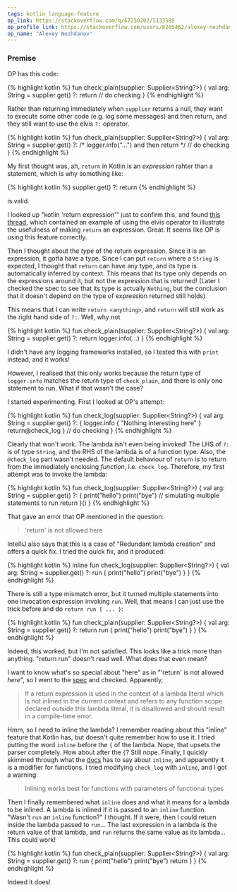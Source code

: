 ```yaml
---
tags: kotlin language-feature
op_link: https://stackoverflow.com/q/67250202/5133585
op_profile_link: https://stackoverflow.com/users/8205462/alexey-nezhdanov
op_name: "Alexey Nezhdanov"
---
```


### Premise

OP has this code:

{% highlight kotlin %}
fun check_plain(supplier: Supplier<String?>) {
    val arg: String = supplier.get() ?: return
    // do checking
}
{% endhighlight %}

Rather than returning immediately when `supplier` returns a null, they want to execute some other code (e.g. log some messages) and then return, and they still want to use the elvis `?:` operator.

{% highlight kotlin %}
fun check_plain(supplier: Supplier<String?>) {
    val arg: String = supplier.get() ?: /* logger.info("...") and then return */
    // do checking
}
{% endhighlight %}

My first thought was, ah, `return` in Kotlin is an _expression_ rahter than a statement, which is why something like:

{% highlight kotlin %}
supplier.get() ?: return
{% endhighlight %}

is valid.

I looked up "kotlin 'return expression'" just to confirm this, and found [this thread](https://discuss.kotlinlang.org/t/why-return-and-throw-is-expression-and-not-statement/10891), which contained an example of using the elvis operator to illustrate the usefulness of making `return` an expression. Great. It seems like OP is using this feature correctly.

Then I thought about the _type_ of the return expression. Since it is an expression, it gotta have a type. Since I can put `return` where a `String` is expected, I thought that `return` can have any type, and its type is automatically inferred by context. This means that its type only depends on the expressions around it, but not the expression that is returned! (Later I checked the spec to see that its type is actually `Nothing`, but the conclusion that it doesn't depend on the type of expression returned still holds)

This means that I can write `return <anything>`, and `return` will still work as the right hand side of `?:`. Well, why not

{% highlight kotlin %}
fun check_plain(supplier: Supplier<String?>) {
    val arg: String = supplier.get() ?: return logger.info(...)
}
{% endhighlight %}

I didn't have any logging frameworks installed, so I tested this with `print` instead, and it works!

However, I realised that this only works because the return type of `logger.info` matches the return type of `check_plain`, and there is only one statement to run. What if that wasn't the case?

I started experimenting. First I looked at OP's attempt:

{% highlight kotlin %}
fun check_log(supplier: Supplier<String?>) {
    val arg: String = supplier.get() ?: {
        logger.info { "Nothing interesting here" }
        return@check_log
    }
    // do checking
}
{% endhighlight %}

Clearly that won't work. The lambda isn't even being invoked! The LHS of `?:` is of type `String`, and the RHS of the lambda is of a function type. Also, the `@check_log` part wasn't needed. The default behaviour of `return` is to return from the immediately enclosing _function_, i.e. `check_log`. Therefore, my first attempt was to invoke the lambda:

{% highlight kotlin %}
fun check_log(supplier: Supplier<String?>) {
    val arg: String = supplier.get() ?: {
        print("hello")
        print("bye") // simulating multiple statements to run
        return
    }()
}
{% endhighlight %}

That gave an error that OP mentioned in the question:

> 'return' is not allowed here

IntelliJ also says that this is a case of "Redundant lambda creation" and offers a quick fix. I tried the quick fix, and it produced:

{% highlight kotlin %}
inline fun check_log(supplier: Supplier<String?>) {
    val arg: String = supplier.get() ?: run {
        print("hello")
        print("bye")
    }
}
{% endhighlight %}

There is still a type mismatch error, but it turned  multiple statements into one invocation expression invoking `run`. Well, that means I can just use the trick before and do `return run { ... }`:

{% highlight kotlin %}
fun check_plain(supplier: Supplier<String?>) {
    val arg: String = supplier.get() ?: return run {
        print("hello")
        print("bye")
    }
}
{% endhighlight %}

Indeed, this worked, but I'm not satisfied. This looks like a trick more than anything. "return run" doesn't read well. What does that even mean?

I want to know what's so special about "here" as in "'return' is not allowed _here_", so I went to the [spec](https://kotlinlang.org/spec/expressions.html#return-expressions) and checked. Apparently,

> If a return expression is used in the context of a lambda literal which is not inlined in the current context and refers to any function scope declared outside this lambda literal, it is disallowed and should result in a compile-time error.

Hmm, so I need to inline the lambda? I remember reading about this "inline" feature that Kotlin has, but doesn't quite remember how to use it. I tried putting the word `inline` before the `{` of the lambda. Nope, that upsets the parser completely. How about after the `{`? Still nope. Finally, I quickly skimmed through what the [docs](https://kotlinlang.org/docs/inline-functions.html) has to say about `inline`, and apparently it is a modifier for functions. I tried modifying `check_log` with `inline`, and I got a warning 

> Inlining works best for functions with parameters of functional types

Then I finally remembered what `inline` does and what it means for a lambda to be inlined. A lambda is inlined if it is passed to an `inline` function. "Wasn't `run` an `inline` function?" I thought. If it were, then I could return inside the lambda passed to `run`... The last expression in a lambda is the return value of that lambda, and `run` returns the same value as its lambda... This could work!

{% highlight kotlin %}
fun check_plain(supplier: Supplier<String?>) {
    val arg: String = supplier.get() ?: run {
        print("hello")
        print("bye")
        return
    }
}
{% endhighlight %}

Indeed it does!
